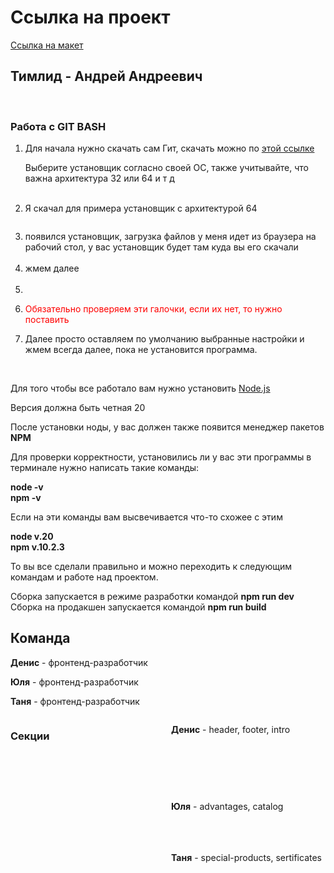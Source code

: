 # Ссылка на проект
<a href="https://www.figma.com/file/kJm0F20PPjTDsvsEJfpKK2/FREE-%7C-Cablerrr---Online-Cable-Wholesale-Store-(Community)-(Copy)?type=design&node-id=1314%3A7264&mode=design&t=IJLNkPblEdYLHM8k-1">Ссылка на макет</a>

<h2>Тимлид - Андрей Андреевич</h2><br/>


<h3>Работа с GIT BASH</h3>

<ol>
<li>Для начала нужно скачать сам Гит, скачать можно по <a href="https://git-scm.com/downloads">этой ссылке</a><br>
<p>Выберите установщик согласно своей ОС, также учитывайте, что важна архитектура 32 или 64 и т д</p><br>
<img src="https://skrinshoter.ru/s/250124/qAVSPu5q.png?download=1&name=Скриншот-25-01-2024 17:59:55.png" alt=""><br>
<!-- <img src="https://skrinshoter.ru/s/250124/7RdfpPIJ.png?download=1&name=Скриншот-25-01-2024 18:01:31.png" alt=""> -->
</li>
<li>Я скачал для примера установщик с архитектурой 64 <br>

<img src="https://skrinshoter.ru/s/250124/g8BtMYz6.png?download=1&name=Скриншот-25-01-2024 18:03:11.png" alt=""><br>
<img src="https://skrinshoter.ru/s/250124/akah4u7i.png?download=1&name=Скриншот-25-01-2024 18:06:02.png" alt=""><br>

 </li><li>появился установщик, загрузка файлов у меня идет из браузера на рабочий стол, у вас установщик будет там куда вы его скачали <br><img src="https://skrinshoter.ru/s/250124/xTYUnhde.png?download=1&name=Скриншот-25-01-2024 18:06:41.png" alt=""></li>
 </li><li>жмем далее<br><img src="https://skrinshoter.ru/s/250124/ukVyt7uL.png?download=1&name=Скриншот-25-01-2024 18:08:28.png" alt=""></li>
 <li><li><p style="color: red;">Обязательно проверяем эти галочки, если их нет, то нужно поставить</p><img src="https://skrinshoter.ru/s/250124/ACghTYvE.png?download=1&name=Скриншот-25-01-2024 18:09:04.png" alt=""></li>
<li>Далее просто оставляем по умолчанию выбранные настройки и жмем всегда далее, пока не установится программа.</li>
</ol><br>

Для того чтобы все работало вам нужно установить <a href="https://nodejs.org/en">Node.js</a><br/>

<p>Версия должна быть четная 20</p>

После установки ноды, у вас должен также появится менеджер пакетов <b>NPM</b><br/>

Для проверки корректности, установились ли у вас эти программы в терминале нужно написать такие команды:

<b>node -v</b><br/>
<b>npm -v</b><br/>

Если на эти команды вам высвечивается что-то схожее с этим

<b>node v.20</b><br>
<b>npm v.10.2.3</b>

То вы все сделали правильно и можно переходить к следующим командам и работе над проектом.

Сборка запускается в режиме разработки командой <b>npm run dev</b><br>
Сборка на продакшен запускается командой <b>npm run build</b>

<h2>Команда</h2>
	<p><b>Денис</b> - фронтенд-разработчик</p>
	<p><b>Юля</b> - фронтенд-разработчик</p>
	<p><b>Таня</b> - фронтенд-разработчик</p>
<div style="display: grid; grid-template-columns: 1fr 1fr; gap: 10px;">
	<h3>Секции</h3>
	<p><b>Денис</b> - header, footer, intro
	</p>
		<img src="https://d1.skrinshoter.ru/s/230124/4f1mFbUF.png?download=1&name=Скриншот-23-01-2024 16:23:15.png" alt=""> <br>
		<img src="https://d1.skrinshoter.ru/s/230124/GmioMIqO.png?download=1&name=Скриншот-23-01-2024 16:24:06.png" alt=""><br>
		<img src="https://d1.skrinshoter.ru/s/230124/n7RrIbn2.png?download=1&name=Скриншот-23-01-2024 16:25:31.png" alt="">
	<p><b>Юля</b> - advantages, catalog
</p>
	<img src="https://d1.skrinshoter.ru/s/230124/JlsIbZUZ.png?download=1&name=Скриншот-23-01-2024 16:26:14.png" alt=""><br>
	<img src="https://d1.skrinshoter.ru/s/230124/vvtAzWhl.png?download=1&name=Скриншот-23-01-2024 16:26:48.png" alt="">
	<p><b>Таня</b> - special-products, sertificates
	</p>
	<img src="https://d1.skrinshoter.ru/s/230124/YMOacDEV.png?download=1&name=Скриншот-23-01-2024 16:27:20.png" alt=""><br>
	<img src="https://d1.skrinshoter.ru/s/230124/NuAZbYMT.png?download=1&name=Скриншот-23-01-2024 16:28:08.png" alt="">
</div>